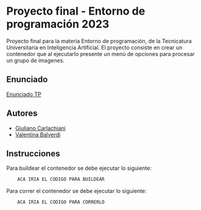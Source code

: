 
# Proyecto final - Entorno de programación 2023

Proyecto final para la materia Entorno de programación, de la Tecnicatura Universitaria en Inteligencia Artificial. El proyecto consiste en crear un contenedor que al ejecutarlo presente un menú de opciones para procesar un grupo de imagenes.

## Enunciado
[Enunciado TP](https://link)


## Autores

- [Giuliano Carlachiani](https://github.com/giuliano2505/)
- [Valentina Balverdi](https://github.com/ValentinaBalverdi)


## Instrucciones

Para buildear el contenedor se debe ejecutar lo siguiente:

```bash
    ACA IRIA EL CODIGO PARA BUILDEAR
```
    

Para correr el contenedor se debe ejecutar lo siguiente:

```bash
    ACA IRIA EL CODIGO PARA CORRERLO
```
